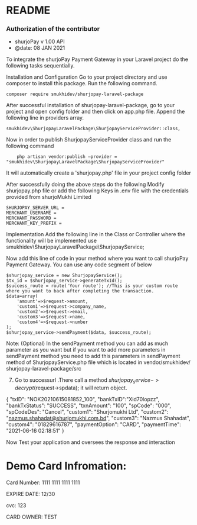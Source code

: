
# README #

### Authorization of the contributor ##
*	shurjoPay v 1.00 API
*	@date: 08 JAN 2021


To integrate the shurjoPay Payment Gateway in your Laravel project do the following tasks sequentially.

Installation and Configuration
Go to your project directory and use composer to install this package. Run the following command.

	composer require smukhidev/shurjopay-laravel-package

After successful installation of shurjopay-laravel-package, go to your project and open config folder and then click on app.php file. Append the following line in providers array.

	smukhidev\ShurjopayLaravelPackage\ShurjopayServiceProvider::class,

Now in order to publish ShurjopayServiceProvider class and run the following command

        php artisan vendor:publish –provider = "smukhidev\ShurjopayLaravelPackage\ShurjopayServiceProvider"

It will automatically create a 'shurjopay.php' file in your project config folder

After successfully doing the above steps do the following Modify shurjopay.php file or add the following Keys in .env file with the credentials provided from shurjoMukhi Limited

	SHURJOPAY_SERVER_URL =
	MERCHANT_USERNAME =
	MERCHANT_PASSWORD =
	MERCHANT_KEY_PREFIX =

Implementation
Add the following line in the Class or Controller where the functionality will be implemented
use smukhidev\ShurjopayLaravelPackage\ShurjopayService;

Now add this line of code in your method where you want to call shurjoPay Payment Gateway. You can use any code segment of below              
                  
	$shurjopay_service = new ShurjopayService();
	$tx_id = $shurjopay_service->generateTxId();
	$success_route = route('Your route'); //This is your custom route where you want to back after completing the transaction.
	$data=array(
		'amount'=>$request->amount,
		'custom1'=>$request->company_name,
		'custom2'=>$request->email,
		'custom3'=>$request->name,
		'custom4'=>$request->number
	);
	$shurjopay_service->sendPayment($data, $success_route);


Note: (Optional) In the sendPayment method you can add as much parameter as you want but if you want to add more parameters in sendPayment method you need to add this parameters in sendPayment method of ShurjopayService.php file which is located in
vendor/smukhidev/ shurjopay-laravel-package/src

7) Go to successurl .There call a method $shurjopay_service->decrypt($request->spdata); it will return object.

 {
  "txID": "NOK20210615081852_100",
  "bankTxID":"Xid70lopzz",
  "bankTxStatus": "SUCCESS",
  "txnAmount": "100",
  "spCode": "000",
  "spCodeDes": "Cancel",
  "custom1": "Shurjomukhi Ltd",
  "custom2": "nazmus.shahadat@shurjomukhi.com.bd",
  "custom3": "Nazmus Shahadat",
  "custom4": "01829616787",
  "paymentOption": "CARD",
  "paymentTime": "2021-06-16 02:18:51"
}


Now Test your application and oversees the response and interaction

# Demo Card Infromation:
Card Number: 1111 1111 1111 1111

EXPIRE DATE: 12/30

cvc: 123

CARD OWNER: TEST
